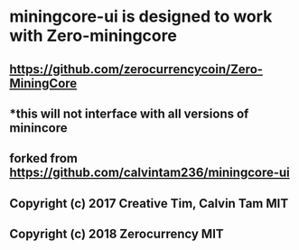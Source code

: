 # miningcore-ui is designed to work with Zero-miningcore
## https://github.com/zerocurrencycoin/Zero-MiningCore
## *this will not interface with all versions of minincore
## forked from https://github.com/calvintam236/miningcore-ui
## Copyright (c) 2017 Creative Tim, Calvin Tam MIT
## Copyright (c) 2018 Zerocurrency MIT

